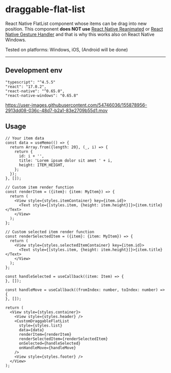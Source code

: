 # draggable-flat-list

React Native FlatList component whose items can be drag into new position. This component **does NOT use** [React Native Reanimated](https://github.com/software-mansion/react-native-reanimated) or [React Native Gesture Handler](https://github.com/software-mansion/react-native-gesture-handler) and that is why this works also on React Native Windows.

Tested on platforms: Windows, iOS, (Android will be done)

---

## Development env

```
"typescript": "^4.5.5"
"react": "17.0.2",
"react-native": "^0.65.0",
"react-native-windows": "0.65.8"
```

https://user-images.githubusercontent.com/54746036/155878956-2913dd08-036c-48d7-b2a1-83e2709b55d1.mov

## Usage

```
// Your item data
const data = useMemo(() => {
  return Array.from({length: 20}, (_, i) => {
    return {
      id: i + '',
      title: 'Lorem ipsum dolor sit amet ' + i,
      height: ITEM_HEIGHT,
    };
  });
}, []);

// Custom item render function
const renderItem = ({item}: {item: MyItem}) => {
  return (
    <View style={styles.itemContainer} key={item.id}>
      <Text style={[styles.item, {height: item.height}]}>{item.title}</Text>
    </View>
  );
};

// Custom selected item render function
const renderSelectedItem = ({item}: {item: MyItem}) => {
  return (
    <View style={styles.selectedItemContainer} key={item.id}>
      <Text style={[styles.item, {height: item.height}]}>{item.title}</Text>
    </View>
  );
};

const handleSelected = useCallback((item: Item) => {
}, []);

const handleMove = useCallback((fromIndex: number, toIndex: number) => {
}, []);

return (
  <View style={styles.container}>
    <View style={styles.header} />
    <CustomDraggableFlatList
      style={styles.list}
      data={data}
      renderItem={renderItem}
      renderSelectedItem={renderSelectedItem}
      onSelected={handleSelected}
      onHandleMove={handleMove}
    />
    <View style={styles.footer} />
  </View>
);
```
